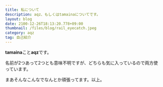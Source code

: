 ```yaml
---
title: 私について
description: aqz、もしくはtamainaについてです。
layout: blog
date: 2100-12-26T18:13:20.778+09:00
thumbnail: /files/blog/rail_eyecatch.jpeg
category: aqz
tag: 自己紹介
---
```


**tamaina**こと**aqz**です。

名前が2つあって2つとも意味不明ですが、どちらも気に入っているので両方使っています。

まあそんなこんなでなんとか頑張ってます。以上。